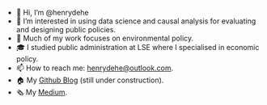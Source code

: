 - 👋 Hi, I’m @henrydehe
- 👀 I’m interested in using data science and causal analysis for evaluating and designing public policies.
- 🌱 Much of my work focuses on environmental policy.
- 🎓 I studied public administration at LSE where I specialised in economic policy.
- 📫 How to reach me: henrydehe@outlook.com.
- 🏠 My [Github Blog](https://henrydehe.github.io/) (still under construction). 
- 🗞 My [Medium](https://medium.com/@henrydehe).
